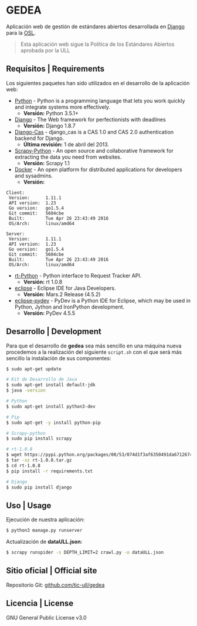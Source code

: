 # GEDEA

Aplicación web de gestión de estándares abiertos desarrollada en [Django](https://www.djangoproject.com/) para la [OSL](https://osl.ull.es/).

> Esta aplicación web sigue la Política de los Estándares Abiertos aprobada por la ULL


## Requísitos | Requirements

Los siguientes paquetes han sido utilizados en el desarrollo de la aplicación web:

* [Python](https://www.python.org/) - Python is a programming language that lets you work quickly and integrate systems more effectively.
    * **Versión:** Python 3.5.1+
* [Django](https://www.djangoproject.com/) - The Web framework for perfectionists with deadlines
    * **Versión:** Django 1.8.7
* [Django-Cas](https://bitbucket.org/cpcc/django-cas) - django_cas is a CAS 1.0 and CAS 2.0 authentication backend for Django.
    * **Última revisión:** 1 de abril del 2013.
* [Scrapy-Python](http://scrapy.org/) - An open source and collaborative framework for extracting the data you need from websites. 
    * **Versión:** Scrapy 1.1
* [Docker](https://www.docker.com/) - An open platform for distributed applications for developers and sysadmins.
    * **Versión:** 
```
Client:
 Version:      1.11.1
 API version:  1.23
 Go version:   go1.5.4
 Git commit:   5604cbe
 Built:        Tue Apr 26 23:43:49 2016
 OS/Arch:      linux/amd64

Server:
 Version:      1.11.1
 API version:  1.23
 Go version:   go1.5.4
 Git commit:   5604cbe
 Built:        Tue Apr 26 23:43:49 2016
 OS/Arch:      linux/amd64
```
* [rt-Python](https://pypi.python.org/pypi/rt) - Python interface to Request Tracker API.
    * **Versión:** rt 1.0.8
* [eclipse](https://eclipse.org/) - Eclipse IDE for Java Developers.
    * **Versión:** Mars.2 Release (4.5.2)
* [eclipse-pydev](http://www.pydev.org/) - PyDev is a Python IDE for Eclipse, which may be used in Python, Jython and IronPython development.
    * **Versión:** PyDev 4.5.5





## Desarrollo | Development
Para que el desarrollo de **gedea** sea más sencillo en una máquina nueva procedemos a la realización del siguiente  `script.sh` con el que será más sencillo la instalación de sus componentes: 

```sh
$ sudo apt-get update        

# Kit de Desarrollo de Java
$ sudo apt-get install default-jdk      
$ java -version 

# Python
$ sudo apt-get install python3-dev      

# Pip
$ sudo apt-get -y install python-pip    

# Scrapy-python
$ sudo pip install scrapy   

# rt-1.0.8
$ wget https://pypi.python.org/packages/00/53/074d1f3af6350491da6712674428bb2441839d34e2b802181a522af3849b/rt-1.0.8.tar.gz
$ tar -xz rt-1.0.8.tar.gz
$ cd rt-1.0.8
$ pip install -r requirements.txt

# Django
$ sudo pip install django
```




## Uso | Usage
Ejecución de nuestra aplicación:
```sh
$ python3 manage.py runserver
```

Actualización de **dataULL.json**:
```sh
$ scrapy runspider -s DEPTH_LIMIT=2 crawl.py -o dataULL.json
```







## Sitio oficial | Official site

Repositorio Git:  [github.com/tic-ull/gedea](https://github.com/tic-ull/gedea)

## Licencia | License
GNU General Public License v3.0

